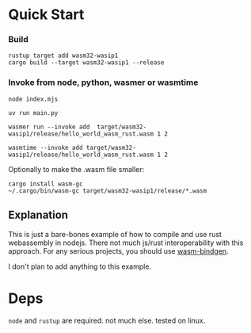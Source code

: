# Quick Start

### Build
```
rustup target add wasm32-wasip1
cargo build --target wasm32-wasip1 --release
```

### Invoke from node, python, wasmer or wasmtime
```
node index.mjs

uv run main.py

wasmer run --invoke add  target/wasm32-wasip1/release/hello_world_wasm_rust.wasm 1 2

wasmtime --invoke add target/wasm32-wasip1/release/hello_world_wasm_rust.wasm 1 2
```

Optionally to make the .wasm file smaller:
```
cargo install wasm-gc
~/.cargo/bin/wasm-gc target/wasm32-wasip1/release/*.wasm
```

## Explanation

This is just a bare-bones example of how to compile and use rust webassembly in nodejs. There not much js/rust
interoperability with this approach. For any serious projects, you should use
[wasm-bindgen](https://rustwasm.github.io/docs/wasm-bindgen).

I don't plan to add anything to this example.

# Deps

`node` and `rustup` are required. not much else. tested on linux.
